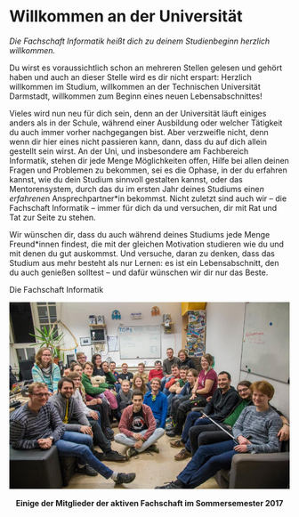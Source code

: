 # Willkommen an der Universität

*Die Fachschaft Informatik heißt dich zu deinem Studienbeginn herzlich willkommen.*

Du wirst es voraussichtlich schon an mehreren Stellen gelesen und gehört haben und auch an dieser Stelle wird es dir nicht erspart: Herzlich willkommen im Studium, willkommen an der Technischen Universität Darmstadt, willkommen zum Beginn eines neuen Lebensabschnittes!

Vieles wird nun neu für dich sein, denn an der Universität läuft einiges anders als in der Schule, während einer Ausbildung oder welcher Tätigkeit du auch immer vorher nachgegangen bist. Aber verzweifle nicht, denn wenn dir hier eines nicht passieren kann, dann, dass du auf dich allein gestellt sein wirst. An der Uni, und insbesondere am Fachbereich Informatik, stehen dir jede Menge Möglichkeiten offen, Hilfe bei allen deinen Fragen und Problemen zu bekommen, sei es die Ophase, in der du erfahren kannst, wie du dein Studium sinnvoll gestalten kannst, oder das Mentorensystem, durch das du im ersten Jahr deines Studiums eine*n erfahrene*n Ansprechpartner*in bekommst. Nicht zuletzt sind auch wir – die Fachschaft Informatik – immer für dich da und versuchen, dir mit Rat und Tat zur Seite zu stehen.

Wir wünschen dir, dass du auch während deines Studiums jede Menge Freund*innen findest, die mit der gleichen Motivation studieren wie du und mit denen du gut auskommst. Und versuche, daran zu denken, dass das Studium aus mehr besteht als nur Lernen: es ist ein Lebensabschnitt, den du auch genießen solltest – und dafür wünschen wir dir nur das Beste.

Die Fachschaft Informatik

![Einige der Mitglieder der aktiven Fachschaft im Sommersemester 2017][fs]
<center><strong>Einige der Mitglieder der aktiven Fachschaft im Sommersemester 2017</strong></center>

[fs]: ../_res/img/fsbild.jpg "Einige der Mitglieder der aktiven Fachschaft im Sommersemester 2017"
